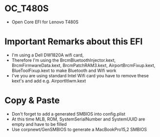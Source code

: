 # OC_T480S
- Open Core EFI for Lenovo T480S

# Important Remarks about this EFI
- I'm using a Dell DW1820A wifi card,
- Therefore I'm using the BrcmBluetoothInjector.kext, BrcmFirmwareData.kext, BrcmPatchRAM3.kext, AirportBrcmFixup.kext, BlueToolFixup.kext to make Bluetooth and Wifi work
- I've you are using standard Intel Wifi card you have to remove these kext's and add e.g. AirportItlwm.kext

# Copy & Paste
- Don't forget to add a generated SMBIOS into config.plist
- At this time MLB, ROM, SystemSerialNumber and SystemUUID are empty and have to be filled
- Use corpnewt/GenSMBIOS to generate a MacBookPro15,2 SMBIOS 
